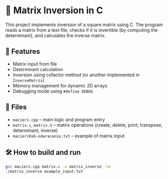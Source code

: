 # 🔢 Matrix Inversion in C

This project implements inversion of a square matrix using C. The program reads a matrix from a text file, checks if it is invertible (by computing the determinant), and calculates the inverse matrix.

## 📌 Features

- Matrix input from file
- Determinant calculation
- Inversion using cofactor method (or another implemented in `InverseMatrix`)
- Memory management for dynamic 2D arrays
- Debugging mode using `#define DEBUG`

## 📁 Files

- `macierz.cpp` – main logic and program entry
- `matrix.c`, `matrix.h` – matrix operations (create, delete, print, transpose, determinant, inverse)
- `macierz6x6-odwracanie.txt` – example of matrix input

## 🛠️ How to build and run

```bash
gcc macierz.cpp matrix.c -o matrix_inverse -lm
./matrix_inverse example_input.txt
